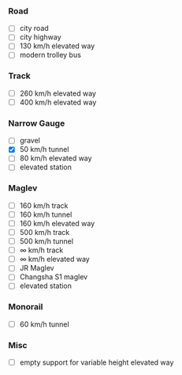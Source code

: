  ### Road

- [ ] city road
- [ ] city highway
- [ ] 130 km/h elevated way
- [ ] modern trolley bus

### Track

- [ ] 260 km/h elevated way
- [ ] 400 km/h elevated way

### Narrow Gauge

- [ ] gravel
- [x] 50 km/h tunnel
- [ ] 80 km/h elevated way
- [ ] elevated station

### Maglev

- [ ] 160 km/h track
- [ ] 160 km/h tunnel
- [ ] 160 km/h elevated way
- [ ] 500 km/h track
- [ ] 500 km/h tunnel
- [ ] ∞ km/h track
- [ ] ∞ km/h elevated way
- [ ] JR Maglev
- [ ] Changsha S1 maglev
- [ ] elevated station

### Monorail

- [ ] 60 km/h tunnel

### Misc

- [ ] empty support for variable height elevated way
